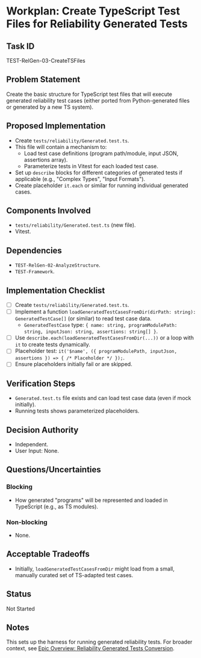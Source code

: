 # Workplan: Create TypeScript Test Files for Reliability Generated Tests

## Task ID
TEST-RelGen-03-CreateTSFiles

## Problem Statement
Create the basic structure for TypeScript test files that will execute generated reliability test cases (either ported from Python-generated files or generated by a new TS system).

## Proposed Implementation
- Create `tests/reliability/Generated.test.ts`.
- This file will contain a mechanism to:
    - Load test case definitions (program path/module, input JSON, assertions array).
    - Parameterize tests in Vitest for each loaded test case.
- Set up `describe` blocks for different categories of generated tests if applicable (e.g., "Complex Types", "Input Formats").
- Create placeholder `it.each` or similar for running individual generated cases.

## Components Involved
- `tests/reliability/Generated.test.ts` (new file).
- Vitest.

## Dependencies
- `TEST-RelGen-02-AnalyzeStructure`.
- `TEST-Framework`.

## Implementation Checklist
- [ ] Create `tests/reliability/Generated.test.ts`.
- [ ] Implement a function `loadGeneratedTestCasesFromDir(dirPath: string): GeneratedTestCase[]` (or similar) to read test case data.
    - `GeneratedTestCase` type: `{ name: string, programModulePath: string, inputJson: string, assertions: string[] }`.
- [ ] Use `describe.each(loadGeneratedTestCasesFromDir(...))` or a loop with `it` to create tests dynamically.
- [ ] Placeholder test: `it('$name', ({ programModulePath, inputJson, assertions }) => { /* Placeholder */ });`.
- [ ] Ensure placeholders initially fail or are skipped.

## Verification Steps
- `Generated.test.ts` file exists and can load test case data (even if mock initially).
- Running tests shows parameterized placeholders.

## Decision Authority
- Independent.
- User Input: None.

## Questions/Uncertainties
### Blocking
- How generated "programs" will be represented and loaded in TypeScript (e.g., as TS modules).
### Non-blocking
- None.

## Acceptable Tradeoffs
- Initially, `loadGeneratedTestCasesFromDir` might load from a small, manually curated set of TS-adapted test cases.

## Status
Not Started

## Notes
This sets up the harness for running generated reliability tests.
For broader context, see [Epic Overview: Reliability Generated Tests Conversion](../../docs/planning/workplans/TEST-ReliabilityGeneratedTests.md).